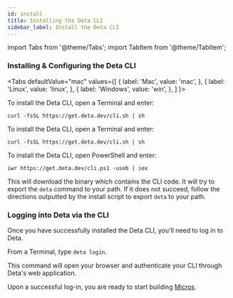 ```yaml
---
id: install
title: Installing the Deta CLI
sidebar_label: Install the Deta CLI
---
```


import Tabs from '@theme/Tabs';
import TabItem from '@theme/TabItem';

### Installing & Configuring the Deta CLI


<Tabs
  defaultValue="mac"
  values={[
    { label: 'Mac', value: 'mac', },
    { label: 'Linux', value: 'linux', },
    { label: 'Windows', value: 'win', },
  ]
}>
<TabItem value="mac">

To install the Deta CLI, open a Terminal and enter:

```shell
curl -fsSL https://get.deta.dev/cli.sh | sh
```


</TabItem>
<TabItem value="linux">

To install the Deta CLI, open a Terminal and enter:

```shell
curl -fsSL https://get.deta.dev/cli.sh | sh
```

</TabItem>
<TabItem value="win">

To install the Deta CLI, open PowerShell and enter:

```shell
iwr https://get.deta.dev/cli.ps1 -useb | iex
```

</TabItem>
</Tabs>


This will download the binary which contains the CLI code. It will try to export the `deta` command to your path. If it does not succeed, follow the directions outputted by the install script to export `deta` to your path.

### Logging into Deta via the CLI

Once you have successfully installed the Deta CLI, you'll need to log in to Deta.

From a Terminal, type `deta login`.

This command will open your browser and authenticate your CLI through Deta's web application.

Upon a successful log-in, you are ready to start building [Micros](../micros/about.md).
